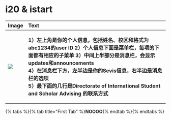 # i20 & istart

| Image | Text |
|:------|:-----|
|![][image]| <p>**1）左上角是你的个人信息，包括姓名、校区和格式为abc1234的user ID 2）个人信息下面是菜单栏，每项的下面都有相应的子菜单 3）中间上半部分是消息栏，会显示updates和announcements<br> 4）在消息栏下方，左半边是你的Sevis信息，右半边是消息栏的选项<br> 5）最下面的几行是Directorate of International Student and Scholar Advising 的联系方式**</p> |



[image]: ../.gitbook/assets/ep.jpg

{% tabs %}{% tab title="First Tab" %}**NOOOO**{% endtab %}{% endtabs %}

